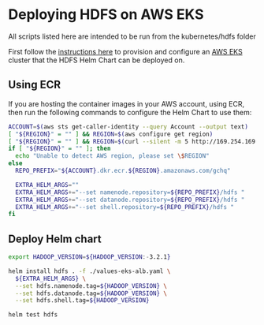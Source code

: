 # Deploying HDFS on AWS EKS
All scripts listed here are intended to be run from the kubernetes/hdfs folder

First follow the [instructions here](../../docs/aws-eks-deployment.md) to provision and configure an [AWS EKS](https://aws.amazon.com/eks/) cluster that the HDFS Helm Chart can be deployed on.

## Using ECR
If you are hosting the container images in your AWS account, using ECR, then run the following commands to configure the Helm Chart to use them:

```bash
ACCOUNT=$(aws sts get-caller-identity --query Account --output text)
[ "${REGION}" = "" ] && REGION=$(aws configure get region)
[ "${REGION}" = "" ] && REGION=$(curl --silent -m 5 http://169.254.169.254/latest/dynamic/instance-identity/document | grep region | cut -d'"' -f 4)
if [ "${REGION}" = "" ]; then
  echo "Unable to detect AWS region, please set \$REGION"
else
  REPO_PREFIX="${ACCOUNT}.dkr.ecr.${REGION}.amazonaws.com/gchq"

  EXTRA_HELM_ARGS=""
  EXTRA_HELM_ARGS+="--set namenode.repository=${REPO_PREFIX}/hdfs "
  EXTRA_HELM_ARGS+="--set datanode.repository=${REPO_PREFIX}/hdfs "
  EXTRA_HELM_ARGS+="--set shell.repository=${REPO_PREFIX}/hdfs "
fi
```

## Deploy Helm chart

```bash
export HADOOP_VERSION=${HADOOP_VERSION:-3.2.1}

helm install hdfs . -f ./values-eks-alb.yaml \
  ${EXTRA_HELM_ARGS} \
  --set hdfs.namenode.tag=${HADOOP_VERSION} \
  --set hdfs.datanode.tag=${HADOOP_VERSION} \
  --set hdfs.shell.tag=${HADOOP_VERSION}

helm test hdfs
```
